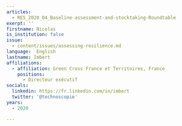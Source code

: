 ```yaml
---
articles:
  - RES_2020_04_Baseline-assessment-and-stocktaking-Roundtable
exerpt: ''
firstname: Nicolas
is_institution: false
issue:
  - content/issues/assessing-resilience.md
language:  English
lastname: Imbert
affiliations:
  - affiliation: Green Cross France et Territoires, France
    positions:
      - Directeur exécutif
socials:
  linkedin: https://fr.linkedin.com/in/imbert
  twitter: '@technoscopie'
years:
  - 2020

---
```

